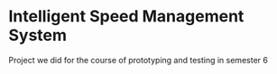 # Intelligent Speed Management System
Project we did for the course of prototyping and testing in semester 6
